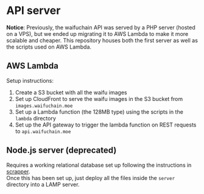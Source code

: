# API server

**Notice**: Previously, the waifuchain API was served by a PHP server (hosted on a VPS), but we ended up migrating it to AWS Lambda to make it more scalable and cheaper. This repository houses both the first server as well as the scripts used on AWS Lambda.

## AWS Lambda
Setup instructions:
1. Create a S3 bucket with all the waifu images
2. Set up CloudFront to serve the waifu images in the S3 bucket from `images.waifuchain.moe`
3. Set up a Lambda function (the 128MB type) using the scripts in the `lambda` directory
4. Set up the API gateway to trigger the lambda function on REST requests to `api.waifuchain.moe`

## Node.js server (deprecated)
Requires a working relational database set up following the instructions in [scrapper](https://github.com/thewaifuproject/scrapper).  
 Once this has been set up, just deploy all the files inside the `server` directory into a LAMP server.
